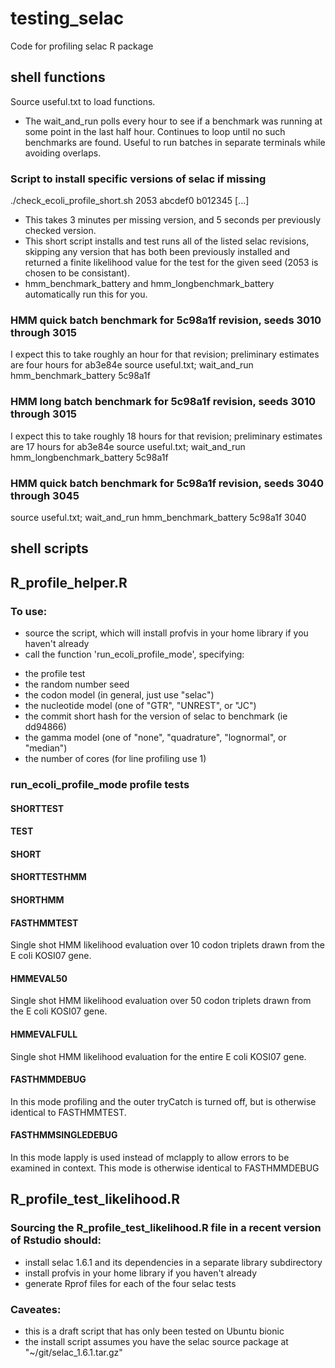 # testing_selac
Code for profiling selac R package
## shell functions
Source useful.txt to load functions.  
- The wait_and_run polls every hour to see if a benchmark was running 
at some point in the last half hour.  Continues to loop until no such benchmarks are found.
Useful to run batches in separate terminals while avoiding overlaps.
### Script to install specific versions of selac if missing
./check_ecoli_profile_short.sh 2053 abcdef0 b012345 [...] 
- This takes 3 minutes per missing version, and 5 seconds per previously checked version.
- This short script installs and test runs all of the listed selac revisions, skipping 
any version that has both been previously installed and returned a finite likelihood 
value for the test for the given seed (2053 is chosen to be consistant).  
- hmm_benchmark_battery and hmm_longbenchmark_battery automatically run this for you.
### HMM quick batch benchmark for 5c98a1f revision, seeds 3010 through 3015
I expect this to take roughly an hour for that revision; preliminary estimates are four hours for ab3e84e
source useful.txt; wait_and_run hmm_benchmark_battery 5c98a1f
### HMM long batch benchmark for 5c98a1f revision, seeds 3010 through 3015
I expect this to take roughly 18 hours for that revision; preliminary estimates are 17 hours for ab3e84e
source useful.txt; wait_and_run hmm_longbenchmark_battery 5c98a1f
### HMM quick batch benchmark for 5c98a1f revision, seeds 3040 through 3045
source useful.txt; wait_and_run hmm_benchmark_battery 5c98a1f 3040

## shell scripts

## R_profile_helper.R
### To use: 
* source the script, which will install profvis in your home library if you haven't already
* call the function 'run_ecoli_profile_mode', specifying:
- the profile test
- the random number seed
- the codon model (in general, just use "selac")
- the nucleotide model (one of "GTR", "UNREST", or "JC")
- the commit short hash for the version of selac to benchmark (ie dd94866)
- the gamma model (one of "none", "quadrature", "lognormal", or "median")
- the number of cores (for line profiling use 1)
### run_ecoli_profile_mode profile tests
#### SHORTTEST
#### TEST
#### SHORT
#### SHORTTESTHMM
#### SHORTHMM
#### FASTHMMTEST
Single shot HMM likelihood evaluation over 10 codon triplets drawn from the E coli KOSI07 gene.
#### HMMEVAL50
Single shot HMM likelihood evaluation over 50 codon triplets drawn from the E coli KOSI07 gene.
#### HMMEVALFULL
Single shot HMM likelihood evaluation for the entire E coli KOSI07 gene.
#### FASTHMMDEBUG
In this mode profiling and the outer tryCatch is turned off, but is otherwise identical to FASTHMMTEST.
#### FASTHMMSINGLEDEBUG
In this mode lapply is used instead of mclapply to allow errors to be examined in context. This mode is
otherwise identical to FASTHMMDEBUG

## R_profile_test_likelihood.R
### Sourcing the R_profile_test_likelihood.R file in a recent version of Rstudio should: 
- install selac 1.6.1 and its dependencies in a separate library subdirectory
- install profvis in your home library if you haven't already
- generate Rprof files for each of the four selac tests

### Caveates:
- this is a draft script that has only been tested on Ubuntu bionic
- the install script assumes you have the selac source package at "~/git/selac_1.6.1.tar.gz"
